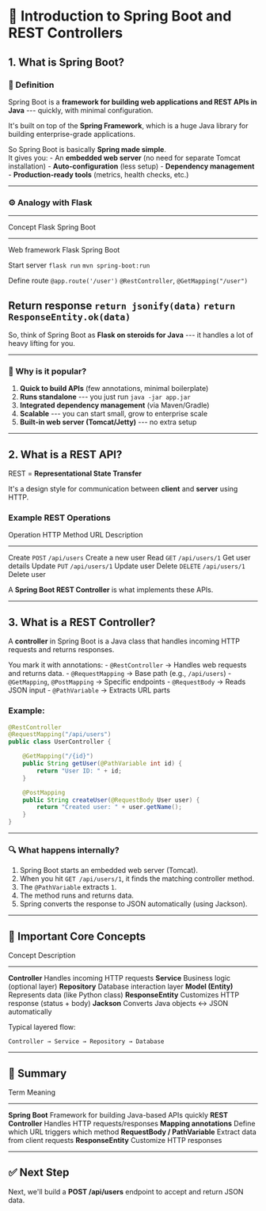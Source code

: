 # 🌱 Introduction to Spring Boot and REST Controllers

## 1. What is Spring Boot?

### 🧩 Definition

Spring Boot is a **framework for building web applications and REST APIs
in Java** --- quickly, with minimal configuration.

It's built on top of the **Spring Framework**, which is a huge Java
library for building enterprise-grade applications.

So Spring Boot is basically **Spring made simple**.\
It gives you: - An **embedded web server** (no need for separate Tomcat
installation) - **Auto-configuration** (less setup) - **Dependency
management** - **Production-ready tools** (metrics, health checks, etc.)

------------------------------------------------------------------------

### ⚙️ Analogy with Flask

  ----------------------------------------------------------------------------------
  Concept                Flask                    Spring Boot
  ---------------------- ------------------------ ----------------------------------
  Web framework          Flask                    Spring Boot

  Start server           `flask run`              `mvn spring-boot:run`

  Define route           `@app.route('/user')`    `@RestController`,
                                                  `@GetMapping("/user")`

  Return response        `return jsonify(data)`   `return ResponseEntity.ok(data)`
  ----------------------------------------------------------------------------------

So, think of Spring Boot as **Flask on steroids for Java** --- it
handles a lot of heavy lifting for you.

------------------------------------------------------------------------

### 🚀 Why is it popular?

1.  **Quick to build APIs** (few annotations, minimal boilerplate)
2.  **Runs standalone** --- you just run `java -jar app.jar`
3.  **Integrated dependency management** (via Maven/Gradle)
4.  **Scalable** --- you can start small, grow to enterprise scale
5.  **Built-in web server (Tomcat/Jetty)** --- no extra setup

------------------------------------------------------------------------

## 2. What is a REST API?

REST = **Representational State Transfer**

It's a design style for communication between **client** and **server**
using HTTP.

### Example REST Operations

  Operation   HTTP Method   URL              Description
  ----------- ------------- ---------------- -------------------
  Create      `POST`        `/api/users`     Create a new user
  Read        `GET`         `/api/users/1`   Get user details
  Update      `PUT`         `/api/users/1`   Update user
  Delete      `DELETE`      `/api/users/1`   Delete user

A **Spring Boot REST Controller** is what implements these APIs.

------------------------------------------------------------------------

## 3. What is a REST Controller?

A **controller** in Spring Boot is a Java class that handles incoming
HTTP requests and returns responses.

You mark it with annotations: - `@RestController` → Handles web requests
and returns data. - `@RequestMapping` → Base path (e.g., `/api/users`) -
`@GetMapping`, `@PostMapping` → Specific endpoints - `@RequestBody` →
Reads JSON input - `@PathVariable` → Extracts URL parts

### Example:

``` java
@RestController
@RequestMapping("/api/users")
public class UserController {

    @GetMapping("/{id}")
    public String getUser(@PathVariable int id) {
        return "User ID: " + id;
    }

    @PostMapping
    public String createUser(@RequestBody User user) {
        return "Created user: " + user.getName();
    }
}
```

------------------------------------------------------------------------

### 🔍 What happens internally?

1.  Spring Boot starts an embedded web server (Tomcat).
2.  When you hit `GET /api/users/1`, it finds the matching controller
    method.
3.  The `@PathVariable` extracts `1`.
4.  The method runs and returns data.
5.  Spring converts the response to JSON automatically (using Jackson).

------------------------------------------------------------------------

## 🧠 Important Core Concepts

  Concept              Description
  -------------------- --------------------------------------------
  **Controller**       Handles incoming HTTP requests
  **Service**          Business logic (optional layer)
  **Repository**       Database interaction layer
  **Model (Entity)**   Represents data (like Python class)
  **ResponseEntity**   Customizes HTTP response (status + body)
  **Jackson**          Converts Java objects ↔ JSON automatically

Typical layered flow:

    Controller → Service → Repository → Database

------------------------------------------------------------------------

## 🧠 Summary

  Term                             Meaning
  -------------------------------- ------------------------------------------------
  **Spring Boot**                  Framework for building Java-based APIs quickly
  **REST Controller**              Handles HTTP requests/responses
  **Mapping annotations**          Define which URL triggers which method
  **RequestBody / PathVariable**   Extract data from client requests
  **ResponseEntity**               Customize HTTP responses

------------------------------------------------------------------------

## ✅ Next Step

Next, we'll build a **POST /api/users** endpoint to accept and return
JSON data.
